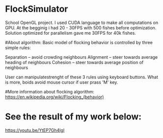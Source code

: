 # FlockSimulator
School OpenGL project. I used CUDA language to make all computations on GPU.
At the begginig i had 20 - 30FPS with 500 fishes before optimization.
Solution optimized for parallelism gave me 30FPS for 40k fishes.

#About algorithm:
Basic model of flocking behavior is controlled by three simple rules:

Separation – avoid crowding neighbours 
Alignment – steer towards average heading of neighbours
Cohesion – steer towards average position of neighbours

User can manipulatestrenght of these 3 rules using keyboard buttons.
What is more, boids avoid mouse cursor if user prass 'M' key.


#More information about flocking algorithm: 
https://en.wikipedia.org/wiki/Flocking_(behavior)


# See the result of my work below:
https://youtu.be/YtEP7Gh4IgI
